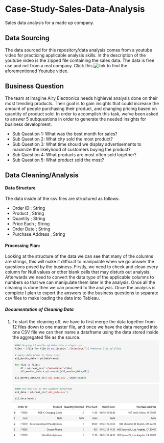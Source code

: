 # Case-Study-Sales-Data-Analysis
Sales data analysis for a made up company.

## Data Sourcing
The data sourced for this repository/data analysis comes from a youtube video for practicing applicable analysis skills. In the description of the youtube video is the zipped file containing the sales data. The data is free use and not from a real company. Click this ![link](https://www.youtube.com/watch?v=eMOA1pPVUc4&t=4464s&ab_channel=KeithGalli) to find the aforementioned Youtube video.

## Business Question
The team at Imagine Airy Electronics needs highlevel analysis done on their most trending products. Their goal is to gain insights that could increase the amount of people purchasing their product, and changing pricing based on quantity of product sold. In order to accomplish this task, we've been asked to answer 5 subquestions in order to generate the needed insights for business development.
* Sub Question 1: What was the best month for sales?
* Sub Question 2: What city sold the most product?
* Sub Question 3: What time should we display advertisements to maximize the likelyhood of customers buying the product?
* Sub Question 4: What products are most often sold together?
* Sub Question 5: What product sold the most?

## Data Cleaning/Analysis

#### Data Structure
The data inside of the csv files are structured as follows:
* Order ID ; String
* Product ; String
* Quantity ; String
* Price Each ; String
* Order Date ; String
* Purchase Address ; String

#### Processing Plan:
Looking at the structure of the data we can see that many of the columns are strings, this will make it difficult to manipulate when we go answer the questions posed by the business. Firstly, we need to check and clean every column for Null values or other blank cells that may disturb out analysis. Afterwards we need to convert the data type of the applicable columns to numbers so that we can manipulate them later in the analysis. Once all the cleaning is done then we can proceed to the analysis. Once the analysis is complete I plan to export the answers to the business questions to separate csv files to make loading the data into Tableau.

##### Documentation of Cleaning Data
1. To start the cleaning off, we have to first merge the data together from 12 files down to one master file, and once we have the data merged into one CSV file we can then name a dataframe using the data stored inside the aggregated file as the source.
![](https://github.com/travis-barairo/Case-Study-Sales-Data-Analysis/blob/main/Images/Clean1.JPG)
